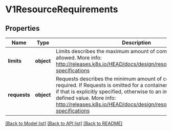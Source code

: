 # V1ResourceRequirements

## Properties
Name | Type | Description | Notes
------------ | ------------- | ------------- | -------------
**limits** | **object** | Limits describes the maximum amount of compute resources allowed. More info: http://releases.k8s.io/HEAD/docs/design/resources.md#resource-specifications | [optional] 
**requests** | **object** | Requests describes the minimum amount of compute resources required. If Requests is omitted for a container, it defaults to Limits if that is explicitly specified, otherwise to an implementation-defined value. More info: http://releases.k8s.io/HEAD/docs/design/resources.md#resource-specifications | [optional] 

[[Back to Model list]](../README.md#documentation-for-models) [[Back to API list]](../README.md#documentation-for-api-endpoints) [[Back to README]](../README.md)


